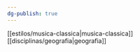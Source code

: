 ```yaml
---
dg-publish: true
---
```

 [[estilos/musica-classica|musica-classica]] [[disciplinas/geografia|geografia]]